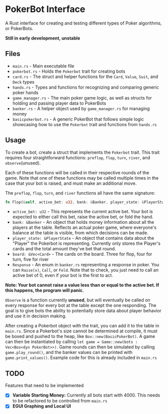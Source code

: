 # PokerBot Interface
A Rust interface for creating and testing different types of Poker algorithms, or PokerBots.

**Still in early development, unstable**

## Files
- `main.rs` - Main executable file
- `pokerbot.rs` - Holds the `Pokerbot` trait for creating bots
- `card.rs` - The struct and helper functions for the `Card`, `Value`, `Suit`, and `Deck` types
- `hands.rs` - Types and functions for recognizing and comparing generic poker hands
- `game_manager.rs` - The main poker game logic, as well as structs for holding and passing player data to PokerBots
- `banker.rs` - A helper object used by `game_manager.rs` for managing money
- `basicpokerbot.rs` - A generic PokerBot that follows simple logic showcasing how to use the `Pokerbot` trait and functions from `hands.rs`

## Usage
To create a bot, create a struct that implements the `Pokerbot` trait. This trait requires four straightforward functions: `preflop`, `flop`, `turn`, `river`, and `observe`(unused).

Each of these functions will be called in their respective rounds of the game. Note that one of these functions may be called multiple times in the case that your bot is raised, and must make an additional move. 

The `preflop`, `flop`, `turn`, and `river` functions all have the same signature:

```rust
fn flop(&self, active_bet: u32, bank: &Banker, player_state: &PlayerState, board: &Vec<Card>) -> Response;
```

- `active_bet: u32` - This represents the current active bet. Your bot is expected to either call this bet, raise the active bet, or fold the hand. 
- `bank: &Banker` - An object that holds money information about all the players at the table. Reflects an actual poker game, where everyone's balance at the table is visible, from which decisions can be made.
- `player_state: &PlayerState` - An object that contains data about the "Player" the Pokerbot is representing. Currently only stores the Player's cards and the total amount they've bet that round.
- `board: &Vec<Card>` - The cards on the board. Three for flop, four for turn, five for river
- `Response` - An enum in `banker.rs` representing a response in poker. You can `Raise(x)`, `Call`, or `Fold`. Note that to check, you just need to call an active bet of 0, even if your bot is the first to act. 

**Note: Your bot cannot raise a value less than or equal to the active bet. If this happens, the program will panic.** 

`Observe` is a function currently **unused**, but will eventually be called on every response for every bot at the table except the one responding. The goal is to give bots the ability to potentially store data about player behavior and use it in decision making.

After creating a Pokerbot object with the trait, you can add it to the table in `main.rs`. Since a Pokerbot's size cannot be determined at compile, it must be boxed and pushed to the heap, like `Box::new(BasicPokerBot)`. A game can then be instantiated by calling `let game = Game::new(bots : Vec<Box<dyn PokerBot>>)`. Game rounds can then be simulated by calling `game.play_round()`, and the banker values can be printed with `game.print_values()`. Example code for this is already included in `main.rs`

## TODO
Features that need to be implemented 

- [X] **Variable Starting Money:** Currently all bots start with 4000. This needs to be refactored to be controlled from `main.rs`
- [x] **EGUI Graphing and Local UI**